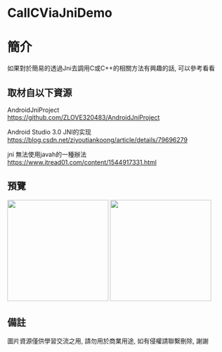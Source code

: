 # CallCViaJniDemo

簡介
==================================
如果對於簡易的透過Jni去調用C或C++的相關方法有興趣的話, 可以參考看看                                   

取材自以下資源
--------
AndroidJniProject                                                                 
https://github.com/ZLOVE320483/AndroidJniProject

Android Studio 3.0 JNI的实现                                                               
https://blog.csdn.net/ziyoutiankoong/article/details/79696279
                                                              
jni 無法使用javah的一種辦法                                                              
https://www.itread01.com/content/1544917331.html
                          
預覽
--------
<p align="left">
  <img src="https://i.imgur.com/iHbD81G.png" width="230"/>
  <img src="https://i.imgur.com/pp3Qiit.png" width="230"/>
</p> 

備註
--------
圖片資源僅供學習交流之用, 請勿用於商業用途, 如有侵權請聯繫刪除, 謝謝
